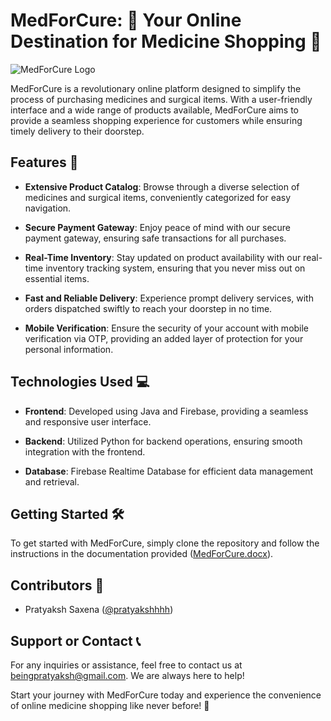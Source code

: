 # MedForCure: 💊 Your Online Destination for Medicine Shopping 💉

![MedForCure Logo](medforcure_logo.png)

MedForCure is a revolutionary online platform designed to simplify the process of purchasing medicines and surgical items. With a user-friendly interface and a wide range of products available, MedForCure aims to provide a seamless shopping experience for customers while ensuring timely delivery to their doorstep.

## Features 🚀

- **Extensive Product Catalog**: Browse through a diverse selection of medicines and surgical items, conveniently categorized for easy navigation.

- **Secure Payment Gateway**: Enjoy peace of mind with our secure payment gateway, ensuring safe transactions for all purchases.

- **Real-Time Inventory**: Stay updated on product availability with our real-time inventory tracking system, ensuring that you never miss out on essential items.

- **Fast and Reliable Delivery**: Experience prompt delivery services, with orders dispatched swiftly to reach your doorstep in no time.

- **Mobile Verification**: Ensure the security of your account with mobile verification via OTP, providing an added layer of protection for your personal information.



## Technologies Used 💻

- **Frontend**: Developed using Java and Firebase, providing a seamless and responsive user interface.

- **Backend**: Utilized Python for backend operations, ensuring smooth integration with the frontend.

- **Database**: Firebase Realtime Database for efficient data management and retrieval.

## Getting Started 🛠️

To get started with MedForCure, simply clone the repository and follow the instructions in the documentation provided ([MedForCure.docx](documentation/MedForCure.docx)).

## Contributors 🙌

- Pratyaksh Saxena ([@pratyakshhhh](https://github.com/pratyakshhhh))

## Support or Contact 📞

For any inquiries or assistance, feel free to contact us at [beingpratyaksh@gmail.com](mailto:beingpratyaksh@gmail.com). We are always here to help!

Start your journey with MedForCure today and experience the convenience of online medicine shopping like never before! 🎉
